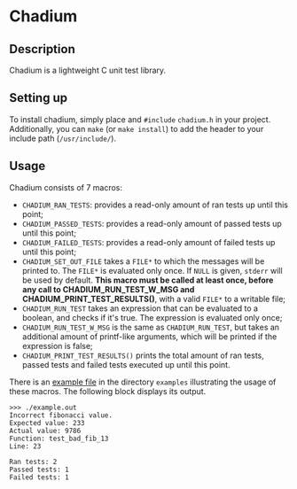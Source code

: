 # Chadium

## Description
Chadium is a lightweight C unit test library.

## Setting up
To install chadium, simply place and `#include` `chadium.h` in your project.
Additionally, you can `make` (or `make install`) to add the header to your include path (`/usr/include/`).

## Usage
Chadium consists of 7 macros:
- `CHADIUM_RAN_TESTS`: provides a read-only amount of ran tests up until this point;
- `CHADIUM_PASSED_TESTS`: provides a read-only amount of passed tests up until this point;
- `CHADIUM_FAILED_TESTS`: provides a read-only amount of failed tests up until this point;
- `CHADIUM_SET_OUT_FILE` takes a `FILE*` to which the messages will be printed to. The `FILE*` is evaluated only once. If `NULL` is given, `stderr` will be used by default. __This macro must be called at least once, before any call to CHADIUM_RUN_TEST_W_MSG and CHADIUM_PRINT_TEST_RESULTS()__, with a valid `FILE*` to a writable file;
- `CHADIUM_RUN_TEST` takes an expression that can be evaluated to a boolean, and checks if it's true. The expression is evaluated only once;
- `CHADIUM_RUN_TEST_W_MSG` is the same as `CHADIUM_RUN_TEST`, but takes an additional amount of printf-like arguments, which will be printed if the expression is false;
- `CHADIUM_PRINT_TEST_RESULTS()` prints the total amount of ran tests, passed tests and failed tests executed up until this point.

There is an [example file](https://github.com/Oracle-UM/Chadium/blob/master/examples/example.c) in the directory `examples` illustrating the usage of these macros. The following block displays its output.
```
>>> ./example.out
Incorrect fibonacci value.
Expected value: 233
Actual value: 9786
Function: test_bad_fib_13
Line: 23

Ran tests: 2
Passed tests: 1
Failed tests: 1
```
